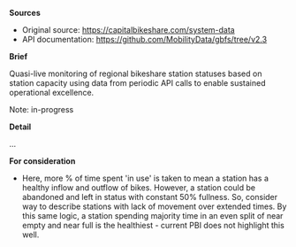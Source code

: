 **Sources**
- Original source: https://capitalbikeshare.com/system-data
- API documentation: https://github.com/MobilityData/gbfs/tree/v2.3

**Brief**

Quasi-live monitoring of regional bikeshare station statuses based on station capacity using data from periodic API calls to enable sustained operational excellence.

Note: in-progress

**Detail**

...

**For consideration**

- Here, more % of time spent 'in use' is taken to mean a station has a healthy inflow and outflow of bikes.
However, a station could  be abandoned and left in status with constant 50% fullness.
So, consider way to describe stations with lack of movement over extended times.
By this same logic, a station spending majority time in an even split of near empty and near full is the healthiest - current PBI does not highlight this well.
